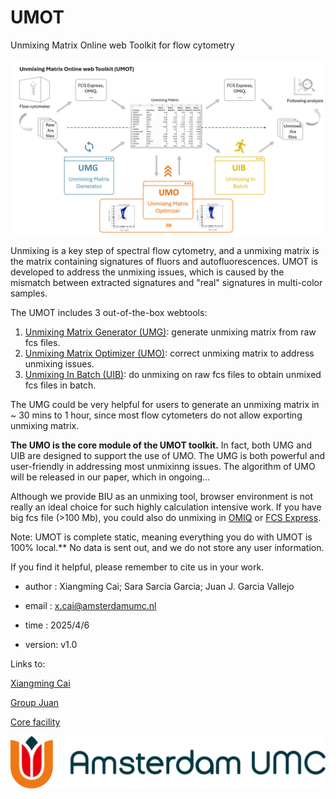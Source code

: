 # UMOT
Unmixing Matrix Online web Toolkit for flow cytometry

<p align="center">
  <img src="./images/overview.jpg" />
</p>


Unmixing is a key step of spectral flow cytometry, and a unmixing matrix is the matrix containing signatures of fluors and autofluorescences. UMOT is developed to address the unmixing issues, which is caused by the mismatch between extracted signatures and "real" signatures in multi-color samples.

The UMOT includes 3 out-of-the-box webtools:
1. [Unmixing Matrix Generator (UMG)](https://github.com/xiangmingcai/UnmixingMtxGenerator.github.io/tree/main): generate unmixing matrix from raw fcs files.
2. [Unmixing Matrix Optimizer (UMO)](https://github.com/xiangmingcai/UnmixingMtxOptimizer.github.io): correct unmixing matrix to address unmixing issues.
3. [Unmixing In Batch (UIB)](https://github.com/xiangmingcai/UnmixingInBatch.github.io): do unmixing on raw fcs files to obtain unmixed fcs files in batch.

The UMG could be very helpful for users to generate an unmixing matrix in ~ 30 mins to 1 hour, since most flow cytometers do not allow exporting unmixing matrix. 

**The UMO is the core module of the UMOT toolkit.** In fact, both UMG and UIB are designed to support the use of UMO. The UMG is both powerful and user-friendly in addressing most unmixinng issues. The algorithm of UMO will be released in our paper, which in ongoing...

Although we provide BIU as an unmixing tool, browser environment is not really an ideal choice for such highly calculation intensive work. If you have big fcs file (>100 Mb), you could also do unmixing in [OMIQ](https://help.omiq.ai/hc/en-us/articles/28937155541908-Create-and-Apply-a-Spectral-Unmixing-Matrix) or [FCS Express](https://denovosoftware.com/full-access/features/spectral-unmixing/). 

Note: UMOT is complete static, meaning everything you do with UMOT is 100% local.** No data is sent out, and we do not store any user information.

If you find it helpful, please remember to cite us in your work. 

- author : Xiangming Cai; Sara Sarcia Garcia; Juan J. Garcia Vallejo

- email : x.cai@amsterdamumc.nl

- time : 2025/4/6

- version: v1.0

Links to: 

[Xiangming Cai](https://www.linkedin.com/in/xiangming-cai-7a95a1258/)

[Group Juan](https://immunologyamsterdam.org/2020/08/10/juan-j-garcia-vallejo/)

[Core facility](https://vumc.nl/research/overzicht/molecular-cell-biology-immunology-research/mcbi-technology-center/o2flow-facility-mcbi.htm)

<p align="center">
  <img src="./images/logo-amsterdamumc.svg" />
</p>
  
